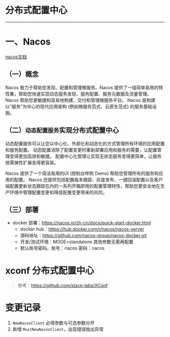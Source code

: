 # 分布式配置中心
---

# 一、Nacos
[nacos文档](https://nacos.io/zh-cn/docs/what-is-nacos.html)
## （一）概念
Nacos 致力于帮助您发现、配置和管理微服务。Nacos 提供了一组简单易用的特性集，帮助您快速实现动态服务发现、服务配置、服务元数据及流量管理。
Nacos 帮助您更敏捷和容易地构建、交付和管理微服务平台。 Nacos 是构建以“服务”为中心的现代应用架构 (例如微服务范式、云原生范式) 的服务基础设施。

## （二）`动态配置服务`实现分布式配置中心
动态配置服务可以让您以中心化、外部化和动态化的方式管理所有环境的应用配置和服务配置。
动态配置消除了配置变更时重新部署应用和服务的需要，让配置管理变得更加高效和敏捷。
配置中心化管理让实现无状态服务变得更简单，让服务按需弹性扩展变得更容易。

Nacos 提供了一个简洁易用的UI (控制台样例 Demo) 帮助您管理所有的服务和应用的配置。
Nacos 还提供包括配置版本跟踪、灰度发布、一键回滚配置以及客户端配置更新状态跟踪在内的一系列开箱即用的配置管理特性，帮助您更安全地在生产环境中管理配置变更和降低配置变更带来的风险。


## （三）部署
- docker 部署：https://nacos.io/zh-cn/docs/quick-start-docker.html
    - docker hub：https://hub.docker.com/r/nacos/nacos-server
    - 源码地址：https://github.com/nacos-group/nacos-docker.git
    - 开发/测试环境：MODE=standalone
        其他参数无需再配置
    - 默认账号密码。账号：nacos 密码：nacos    
    
    
# xconf 分布式配置中心
> 参考：https://github.com/stack-labs/XConf


# 变更记录
1. `NewNacosClient` 必填参数与可选参数分开
2. 新增 `MustNewNacosClient`，出现错误抛出异常
